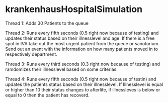 # krankenhausHospitalSimulation

Thread 1: Adds 30 Patients to the queue

Thread 2: Runs every fifth seconds (0.5 right now because of testing) and updates their status based on their illnesslevel and age.
If there is a free spot in IVA take out the most urgent patient from the queue or sanotorium. 
Send out an event with the information on how many patients moved in to respectively department. 

Thread 3: Runs every third seconds (0.3 right now because of testing) and ramdomizes their illnesslevel based on some criterias.

Thread 4: Runs every fifth seconds (0.5 right now because of testin) and updates the patients status based on their illnesslevel. 
If Illnesslevel is equal or higher than 10 their status changes to afterlife, if illnessleves is below or equal to 0 then the patient has recoverd.

          
